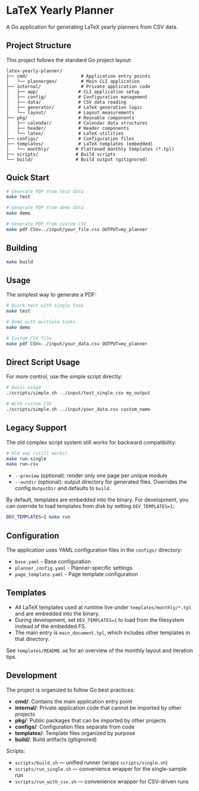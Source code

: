 # LaTeX Yearly Planner

A Go application for generating LaTeX yearly planners from CSV data.

## Project Structure

This project follows the standard Go project layout:

```text
latex-yearly-planner/
├── cmd/                    # Application entry points
│   └── plannergen/         # Main CLI application
├── internal/               # Private application code
│   ├── app/               # CLI application setup
│   ├── config/            # Configuration management
│   ├── data/              # CSV data reading
│   ├── generator/         # LaTeX generation logic
│   └── layout/            # Layout measurements
├── pkg/                   # Reusable components
│   ├── calendar/          # Calendar data structures
│   ├── header/            # Header components
│   └── latex/             # LaTeX utilities
├── configs/               # Configuration files
├── templates/             # LaTeX templates (embedded)
│   └── monthly/          # Flattened monthly templates (*.tpl)
├── scripts/              # Build scripts
└── build/                # Build output (gitignored)
```

## Quick Start

```bash
# Generate PDF from test data
make test

# Generate PDF from demo data  
make demo

# Generate PDF from custom CSV
make pdf CSV=../input/your_file.csv OUTPUT=my_planner
```

## Building

```bash
make build
```

## Usage

The simplest way to generate a PDF:

```bash
# Quick test with single task
make test

# Demo with multiple tasks
make demo

# Custom CSV file
make pdf CSV=../input/your_data.csv OUTPUT=my_planner
```

## Direct Script Usage

For more control, use the simple script directly:

```bash
# Basic usage
./scripts/simple.sh ../input/test_single.csv my_output

# With custom CSV
./scripts/simple.sh ../input/your_data.csv custom_name
```

## Legacy Support

The old complex script system still works for backward compatibility:

```bash
# Old way (still works)
make run-single
make run-csv
```
- `--preview` (optional): render only one page per unique module
- `--outdir` (optional): output directory for generated files. Overrides the config `OutputDir` and defaults to `build`.

By default, templates are embedded into the binary. For development, you can override to load templates from disk by setting `DEV_TEMPLATES=1`:

```bash
DEV_TEMPLATES=1 make run
```

## Configuration

The application uses YAML configuration files in the `configs/` directory:

- `base.yaml` - Base configuration
- `planner_config.yaml` - Planner-specific settings
- `page_template.yaml` - Page template configuration

## Templates

- All LaTeX templates used at runtime live under `templates/monthly/*.tpl` and are embedded into the binary.
- During development, set `DEV_TEMPLATES=1` to load from the filesystem instead of the embedded FS.
- The main entry is `main_document.tpl`, which includes other templates in that directory.

See `templates/README.md` for an overview of the monthly layout and iteration tips.

## Development

The project is organized to follow Go best practices:

- **cmd/**: Contains the main application entry point
- **internal/**: Private application code that cannot be imported by other projects
- **pkg/**: Public packages that can be imported by other projects
- **configs/**: Configuration files separate from code
- **templates/**: Template files organized by purpose
- **build/**: Build artifacts (gitignored)

Scripts:

- `scripts/build.sh` — unified runner (wraps `scripts/single.sh`)
- `scripts/run_single.sh` — convenience wrapper for the single-sample run
- `scripts/run_with_csv.sh` — convenience wrapper for CSV-driven runs

